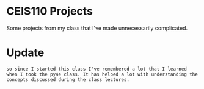 # CEIS110 Projects
 Some projects from my class that I've made unnecessarily complicated.

# Update
    so since I started this class I've remembered a lot that I learned when I took the py4e class. It has helped a lot with understanding the concepts discussed during the class lectures. 